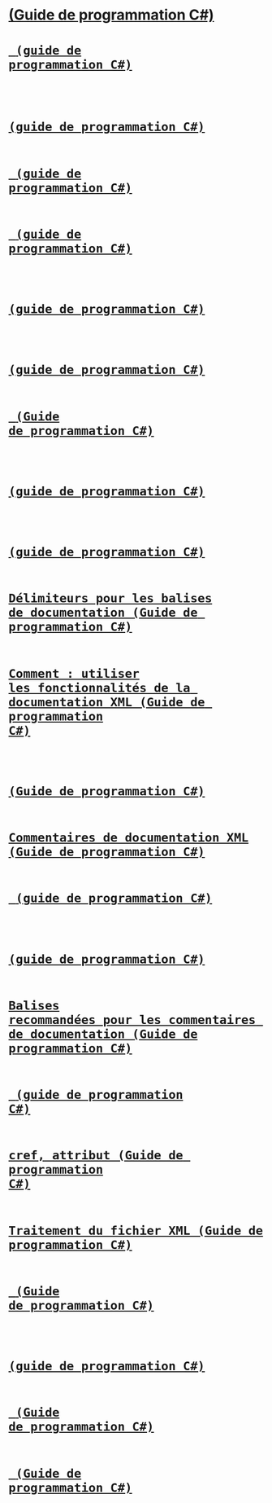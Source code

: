 # [<remarks> (Guide de programmation C#)](remarks.md)
# [<code> (guide de programmation C#)](code.md)
# [<exception> (guide de programmation C#)](exception.md)
# [<list> (guide de programmation C#)](list.md)
# [<para> (guide de programmation C#)](para.md)
# [<returns> (guide de programmation C#)](returns.md)
# [<summary> (guide de programmation C#)](summary.md)
# [<c> (Guide de programmation C#)](code-inline.md)
# [<include> (guide de programmation C#)](include.md)
# [<typeparam> (guide de programmation C#)](typeparam.md)
# [Délimiteurs pour les balises de documentation (Guide de programmation C#)](delimiters-for-documentation-tags.md)
# [Comment : utiliser les fonctionnalités de la documentation XML (Guide de programmation C#)](how-to-use-the-xml-documentation-features.md)
# [<seealso> (Guide de programmation C#)](seealso.md)
# [Commentaires de documentation XML (Guide de programmation C#)](xml-documentation-comments.md)
# [<permission> (guide de programmation C#)](permission.md)
# [<paramref> (guide de programmation C#)](paramref.md)
# [Balises recommandées pour les commentaires de documentation (Guide de programmation C#)](recommended-tags-for-documentation-comments.md)
# [<typeparamref> (guide de programmation C#)](typeparamref.md)
# [cref, attribut (Guide de programmation C#)](cref-attribute.md)
# [Traitement du fichier XML (Guide de programmation C#)](processing-the-xml-file.md)
# [<param> (Guide de programmation C#)](param.md)
# [<example> (guide de programmation C#)](example.md)
# [<value> (Guide de programmation C#)](value.md)
# [<see> (Guide de programmation C#)](see.md)
